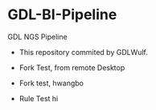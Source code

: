 # GDL-BI-Pipeline
GDL NGS Pipeline

- This repository commited by GDLWulf.



- Fork Test, from remote Desktop
- Fork test, hwangbo
- Rule Test
hi 
